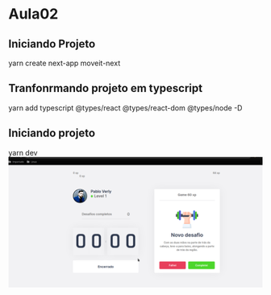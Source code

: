 # Aula02
## Iniciando Projeto
yarn create next-app moveit-next

## Tranfonrmando projeto em typescript
yarn add typescript @types/react @types/react-dom @types/node -D

## Iniciando projeto
yarn dev
![alt text](https://github.com/pabloverly/NLW-4/blob/master/public/aula03.png)
